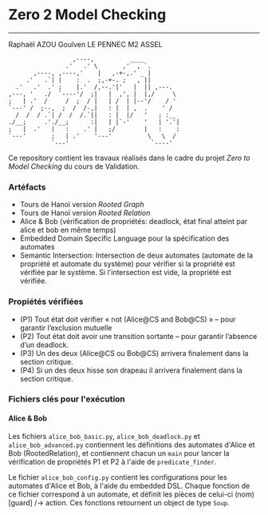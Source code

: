 # Zero 2 Model Checking
---
Raphaël AZOU
Goulven LE PENNEC
M2 ASSEL

```
                  ,----,          ____           
                .'   .' \       ,'  , `.         
       ,----, ,----,'    |   ,-+-,.' _ |         
     .'   .`| |    :  .  ;,-+-. ;   , ||         
  .'   .'  .' ;    |.'  /,--.'|'   |  || ,---.   
,---, '   ./  `----'/  ;|   |  ,', |  |,/     \  
;   | .'  /     /  ;  / |   | /  | |--'/    / '  
`---' /  ;--,  ;  /  /-,|   : |  | ,  .    ' /   
  /  /  / .`| /  /  /.`||   : |  |/   '   ; :__  
./__;     .'./__;      :|   | |`-'    '   | '.'| 
;   |  .'   |   :    .' |   ;/        |   :    : 
`---'       ;   | .'    '---'          \   \  /  
            `---'                       `----'   
```

Ce repository contient les travaux réalisés dans le cadre du projet *Zero to Model Checking* du cours de Validation.

### Artéfacts

- Tours de Hanoï version *Rooted Graph*
- Tours de Hanoï version *Rooted Relation*
- Alice & Bob (vérification de propriétés: deadlock, état final atteint par alice et bob en même temps)
- Embedded Domain Specific Language pour la spécification des automates
- Semantic Intersection: Intersection de deux automates (automate de la propriété et automate du système) pour vérifier si la propriété est vérifiée par le système. Si l'intersection est vide, la propriété est vérifiée.


### Propiétés vérifiées

- (P1) Tout état doit vérifier « not (Alice@CS and Bob@CS) » – pour garantir
l’exclusion mutuelle
- (P2) Tout état doit avoir une transition sortante – pour garantir l’absence d’un
deadlock.
- (P3) Un des deux (Alice@CS ou Bob@CS) arrivera finalement dans la section critique.
- (P4) Si un des deux hisse son drapeau il arrivera finalement dans la section critique.

### Fichiers clés pour l'exécution

#### Alice & Bob
Les fichiers `alice_bob_basic.py`, `alice_bob_deadlock.py` et `alice_bob_advanced.py` contiennent les définitions des automates d'Alice et Bob (RootedRelation), et contiennent chacun un `main` pour lancer la vérification de propriétés P1 et P2 à l'aide de `predicate_finder`. 

Le fichier `alice_bob_config.py` contient les configurations pour les automates d'Alice et Bob, à l'aide du embedded DSL. Chaque fonction de ce fichier correspond à un automate, et définit les pièces de celui-ci (nom)[guard] /-> action. Ces fonctions retournent un object de type `Soup`.


